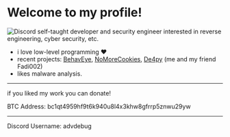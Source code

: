 # Welcome to my profile!
![Discord](https://discord.c99.nl/widget/theme-1/545260988388212736.png)
self-taught developer and security engineer interested in reverse engineering, cyber security, etc.

* i love low-level programming ❤
* recent projects: <a href="https://github.com/AdvDebug/BehavEye">BehavEye</a>, <a href="https://github.com/AdvDebug/NoMoreCookies">NoMoreCookies</a>, <a href="https://github.com/Fadi002/De4py">De4py</a> (me and my friend Fadi002)
* likes malware analysis.
__________________________________________________

if you liked my work you can donate!

BTC Address: bc1qt4959hf9t6k940u8l4x3khw8gfrrp5znwu29yw

___________________________________________________

Discord Username: advdebug
